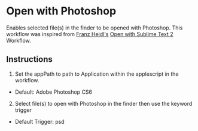 Open with Photoshop
===================
Enables selected file(s) in the finder to be opened with Photoshop. This workflow was inspired from [Franz Heidl's][franzheidl] [Open with Sublime Text 2][ows] Workflow.

[franzheidl]: https://github.com/franzheidl/ 'Franz Heidl'
[ows]: https://github.com/franzheidl/alfred-workflows/tree/master/open-with-sublime-text-2 ""


Instructions
------------
1. Set the appPath to path to Application within the applescript in the workflow.
  - Default: Adobe Photoshop CS6

2. Select file(s) to open with Photoshop in the finder then use the keyword trigger
  - Default Trigger: psd